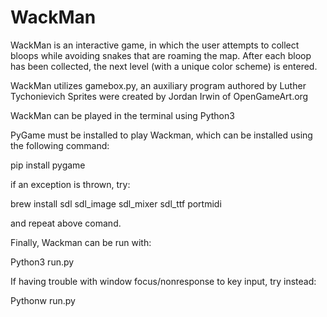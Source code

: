 # WackMan
WackMan is an interactive game, in which the user attempts to collect bloops while
avoiding snakes that are roaming the map.
After each bloop has been collected, the next level (with a unique color scheme) is entered.

WackMan utilizes gamebox.py, an auxiliary program authored by Luther Tychonievich
Sprites were created by Jordan Irwin of OpenGameArt.org

WackMan can be played in the terminal using Python3

PyGame must be installed to play Wackman, which can be installed using the following command:

pip install pygame

if an exception is thrown, try:

brew install sdl sdl_image sdl_mixer sdl_ttf portmidi

and repeat above comand.

Finally, Wackman can be run with:

Python3 run.py

If having trouble with window focus/nonresponse to key input, try instead:

Pythonw run.py
